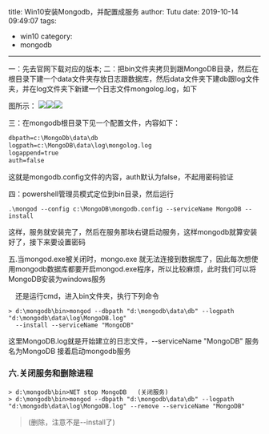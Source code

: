 title: Win10安装Mongodb，并配置成服务
author: Tutu
date: 2019-10-14 09:49:07
tags:
  - win10
category:
  - mongodb
---
一：先去官网下载对应的版本;
二：把bin文件夹拷贝到跟MongoDB目录，然后在根目录下建一个data文件夹存放日志跟数据库，然后data文件夹下建db跟log文件夹，并在log文件夹下新建一个日志文件mongolog.log，如下

图所示：
![](https://user-gold-cdn.xitu.io/2019/8/6/16c659090f8ce681?w=516&h=304&f=png&s=17920)![](https://user-gold-cdn.xitu.io/2019/8/6/16c6590c733468f9?w=567&h=244&f=png&s=14427)![](https://user-gold-cdn.xitu.io/2019/8/6/16c6590f19426cd6?w=635&h=226&f=png&s=14108)

三：在mongodb根目录下见一个配置文件，内容如下：
```txt
dbpath=c:\MongoDb\data\db
logpath=c:\MongoDB\data\log\mongolog.log
logappend=true
auth=false
```
这就是mongodb.config文件的内容，auth默认为false，不起用密码验证

四：powershell管理员模式定位到bin目录，然后运行

```shell
.\mongod --config c:\MongoDB\mongodb.config --serviceName MongoDB --install
```

 这样，服务就安装完了，然后在服务那块右键启动服务，这样mongodb就算安装好了，接下来要设置密码

五.当mongod.exe被关闭时，mongo.exe 就无法连接到数据库了，因此每次想使用mongodb数据库都要开启mongod.exe程序，所以比较麻烦，此时我们可以将MongoDB安装为windows服务

　还是运行cmd，进入bin文件夹，执行下列命令
```shell
> d:\mongodb\bin>mongod --dbpath "d:\mongodb\data\db" --logpath "d:\mongodb\data\log\MongoDB.log"
  --install --serviceName "MongoDB"
```


这里MongoDB.log就是开始建立的日志文件，--serviceName "MongoDB" 服务名为MongoDB
接着启动mongodb服务

### 六.关闭服务和删除进程
```shell
> d:\mongodb\bin>NET stop MongoDB   (关闭服务)
> d:\mongodb\bin>mongod --dbpath "d:\mongodb\data\db" --logpath "d:\mongodb\data\log\MongoDB.log" --remove --serviceName "MongoDB"
```
>(删除，注意不是--install了)